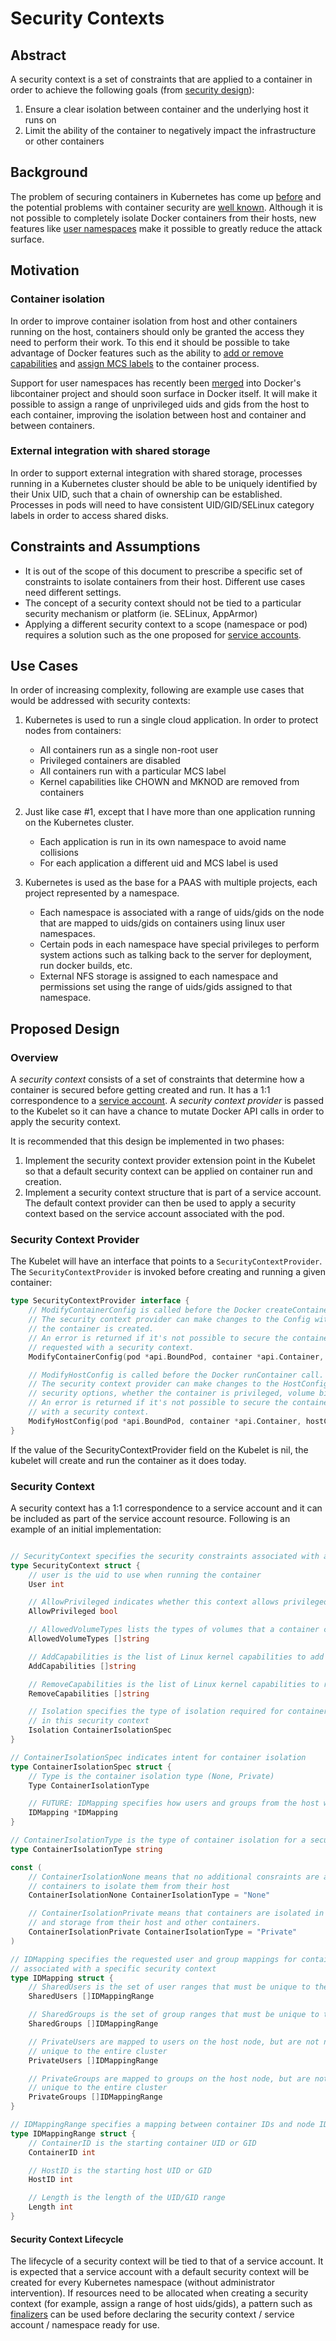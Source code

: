 # Security Contexts
## Abstract
A security context is a set of constraints that are applied to a container in order to achieve the following goals (from [security design](security.md)):

1.  Ensure a clear isolation between container and the underlying host it runs on
2.  Limit the ability of the container to negatively impact the infrastructure or other containers

## Background

The problem of securing containers in Kubernetes has come up [before](https://github.com/GoogleCloudPlatform/kubernetes/issues/398) and the potential problems with container security are [well known](http://opensource.com/business/14/7/docker-security-selinux). Although it is not possible to completely isolate Docker containers from their hosts, new features like [user namespaces](https://github.com/docker/libcontainer/pull/304) make it possible to greatly reduce the attack surface.

## Motivation

### Container isolation

In order to improve container isolation from host and other containers running on the host, containers should only be
granted the access they need to perform their work. To this end it should be possible to take advantage of Docker
features such as the ability to [add or remove capabilities](https://docs.docker.com/reference/run/#runtime-privilege-linux-capabilities-and-lxc-configuration) and [assign MCS labels](https://docs.docker.com/reference/run/#security-configuration)
to the container process.

Support for user namespaces has recently been [merged](https://github.com/docker/libcontainer/pull/304) into Docker's libcontainer project and should soon surface in Docker itself. It will make it possible to assign a range of unprivileged uids and gids from the host to each container, improving the isolation between host and container and between containers.

### External integration with shared storage
In order to support external integration with shared storage, processes running in a Kubernetes cluster
should be able to be uniquely identified by their Unix UID, such that a chain of  ownership can be established.
Processes in pods will need to have consistent UID/GID/SELinux category labels in order to access shared disks.

## Constraints and Assumptions
* It is out of the scope of this document to prescribe a specific set
  of constraints to isolate containers from their host. Different use cases need different
  settings.
* The concept of a security context should not be tied to a particular security mechanism or platform
  (ie. SELinux, AppArmor)
* Applying a different security context to a scope (namespace or pod) requires a solution such as the one proposed for
  [service accounts](https://github.com/GoogleCloudPlatform/kubernetes/pull/2297).

## Use Cases

In order of increasing complexity, following are example use cases that would
be addressed with security contexts:

1.  Kubernetes is used to run a single cloud application. In order to protect
    nodes from containers:
    * All containers run as a single non-root user
    * Privileged containers are disabled
    * All containers run with a particular MCS label
    * Kernel capabilities like CHOWN and MKNOD are removed from containers

2.  Just like case #1, except that I have more than one application running on
    the Kubernetes cluster.
    * Each application is run in its own namespace to avoid name collisions
    * For each application a different uid and MCS label is used

3.  Kubernetes is used as the base for a PAAS with
    multiple projects, each project represented by a namespace.
    * Each namespace is associated with a range of uids/gids on the node that
      are mapped to uids/gids on containers using linux user namespaces.
    * Certain pods in each namespace have special privileges to perform system
      actions such as talking back to the server for deployment, run docker
      builds, etc.
    * External NFS storage is assigned to each namespace and permissions set
      using the range of uids/gids assigned to that namespace.

## Proposed Design

### Overview
A *security context* consists of a set of constraints that determine how a container
is secured before getting created and run. It has a 1:1 correspondence to a
[service account](https://github.com/GoogleCloudPlatform/kubernetes/pull/2297). A *security context provider* is passed to the Kubelet so it can have a chance
to mutate Docker API calls in order to apply the security context.

It is recommended that this design be implemented in two phases:

1.  Implement the security context provider extension point in the Kubelet
    so that a default security context can be applied on container run and creation.
2.  Implement a security context structure that is part of a service account. The
    default context provider can then be used to apply a security context based
    on the service account associated with the pod.

### Security Context Provider

The Kubelet will have an interface that points to a `SecurityContextProvider`. The `SecurityContextProvider` is invoked before creating and running a given container:

```go
type SecurityContextProvider interface {
    // ModifyContainerConfig is called before the Docker createContainer call.
    // The security context provider can make changes to the Config with which
    // the container is created.
    // An error is returned if it's not possible to secure the container as
    // requested with a security context.
	ModifyContainerConfig(pod *api.BoundPod, container *api.Container, config *docker.Config) error

	// ModifyHostConfig is called before the Docker runContainer call.
	// The security context provider can make changes to the HostConfig, affecting
	// security options, whether the container is privileged, volume binds, etc.
	// An error is returned if it's not possible to secure the container as requested
    // with a security context.
	ModifyHostConfig(pod *api.BoundPod, container *api.Container, hostConfig *docker.HostConfig)
}
```

If the value of the SecurityContextProvider field on the Kubelet is nil, the kubelet will create and run the container as it does today.

### Security Context

A security context has a 1:1 correspondence to a service account and it can be included as
part of the service account resource. Following is an example of an initial implementation:

```go

// SecurityContext specifies the security constraints associated with a service account
type SecurityContext struct {
    // user is the uid to use when running the container
	User int

	// AllowPrivileged indicates whether this context allows privileged mode containers
	AllowPrivileged bool

	// AllowedVolumeTypes lists the types of volumes that a container can bind
	AllowedVolumeTypes []string

	// AddCapabilities is the list of Linux kernel capabilities to add
	AddCapabilities []string

	// RemoveCapabilities is the list of Linux kernel capabilities to remove
	RemoveCapabilities []string

	// Isolation specifies the type of isolation required for containers
	// in this security context
	Isolation ContainerIsolationSpec
}

// ContainerIsolationSpec indicates intent for container isolation
type ContainerIsolationSpec struct {
	// Type is the container isolation type (None, Private)
	Type ContainerIsolationType

	// FUTURE: IDMapping specifies how users and groups from the host will be mapped
	IDMapping *IDMapping
}

// ContainerIsolationType is the type of container isolation for a security context
type ContainerIsolationType string

const (
    // ContainerIsolationNone means that no additional consraints are added to
    // containers to isolate them from their host
	ContainerIsolationNone ContainerIsolationType = "None"

	// ContainerIsolationPrivate means that containers are isolated in process
	// and storage from their host and other containers.
	ContainerIsolationPrivate ContainerIsolationType = "Private"
)

// IDMapping specifies the requested user and group mappings for containers
// associated with a specific security context
type IDMapping struct {
	// SharedUsers is the set of user ranges that must be unique to the entire cluster
	SharedUsers []IDMappingRange

	// SharedGroups is the set of group ranges that must be unique to the entire cluster
	SharedGroups []IDMappingRange

	// PrivateUsers are mapped to users on the host node, but are not necessarily
	// unique to the entire cluster
	PrivateUsers []IDMappingRange

	// PrivateGroups are mapped to groups on the host node, but are not necessarily
	// unique to the entire cluster
	PrivateGroups []IDMappingRange
}

// IDMappingRange specifies a mapping between container IDs and node IDs
type IDMappingRange struct {
	// ContainerID is the starting container UID or GID
	ContainerID int

	// HostID is the starting host UID or GID
	HostID int

	// Length is the length of the UID/GID range
	Length int
}

```


#### Security Context Lifecycle

The lifecycle of a security context will be tied to that of a service account. It is expected that a service account with a default security context will be created for every Kubernetes namespace (without administrator intervention). If resources need to be allocated when creating a security context (for example, assign a range of host uids/gids), a pattern such as [finalizers](https://github.com/GoogleCloudPlatform/kubernetes/issues/3585) can be used before declaring the security context / service account / namespace ready for use.
